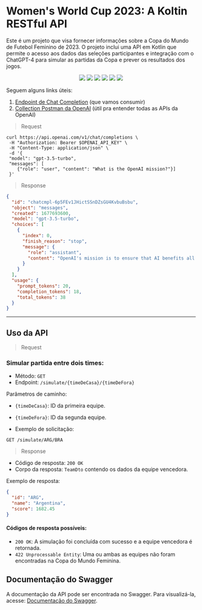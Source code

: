 # Women's World Cup 2023: A Koltin RESTful API

Este é um projeto que visa fornecer informações sobre a Copa do Mundo de Futebol Feminino de 2023. O projeto inclui uma API em Kotlin que permite o acesso aos dados das seleções participantes e integração com o ChatGPT-4 para simular as partidas da Copa e prever os resultados dos jogos.

<p align="center">
     <a alt="Java">
        <img src="https://img.shields.io/badge/Java-v17-blue.svg" />
    </a>
     <a alt="Kotlin">
        <img src="https://img.shields.io/badge/Kotlin-v1.8.22-purple.svg" />
    </a>
    <a alt="Spring Boot">
        <img src="https://img.shields.io/badge/Spring%20Boot-v3.1.1-brightgreen.svg" />
    </a>
    <a alt="Spring Cloud">
        <img src="https://img.shields.io/badge/Spring%20Cloud-v4.0.3-brightgreen.svg" />
    </a>
    <a alt="Gradle">
        <img src="https://img.shields.io/badge/Gradle-v7.6-lightgreen.svg" />
    </a>
    <a alt="H2">
        <img src="https://img.shields.io/badge/H2-v2.1.214-darkblue.svg" />
    </a>
</p>


Seguem alguns links úteis:

1. [Endpoint de Chat Completion](https://platform.openai.com/docs/api-reference/chat/create) (que vamos consumir)
2. [Collection Postman da OpenAI](https://www.postman.com/devrel/workspace/openai/documentation/13183464-90abb798-cb85-43cb-ba3a-ae7941e968da) (útil pra entender todas as APIs da OpenAI)

> Request

```
curl https://api.openai.com/v1/chat/completions \
 -H "Authorization: Bearer $OPENAI_API_KEY" \
 -H "Content-Type: application/json" \
 -d '{
 "model": "gpt-3.5-turbo",
 "messages": [
    {"role": "user", "content": "What is the OpenAI mission?"}] 
 }'
```

> Response

```json
{
  "id": "chatcmpl-6p5FEv1JHictSSnDZsGU4KvbuBsbu",
  "object": "messages",
  "created": 1677693600,
  "model": "gpt-3.5-turbo",
  "choices": [
    {
      "index": 0,
      "finish_reason": "stop",
      "message": {
        "role": "assistant",
        "content": "OpenAI's mission is to ensure that AI benefits all of humanity."
      }
    }
  ],
  "usage": {
    "prompt_tokens": 20,
    "completion_tokens": 18,
    "total_tokens": 38
  }
}
```
---

## Uso da API

> Request

### Simular partida entre dois times:

- Método: `GET`
- Endpoint: `/simulate/{timeDeCasa}/{timeDeFora}`

Parâmetros de caminho:
- `{timeDeCasa}`: ID da primeira equipe.
- `{timeDeFora}`: ID da segunda equipe.

- Exemplo de solicitação:

```http
GET /simulate/ARG/BRA
```

> Response

- Código de resposta: `200 OK`
- Corpo da resposta: `TeamDto` contendo os dados da equipe vencedora.

Exemplo de resposta:

```json
{
  "id": "ARG",
  "name": "Argentina",
  "score": 1682.45
}
```

#### Códigos de resposta possíveis:

- `200 OK`: A simulação foi concluída com sucesso e a equipe vencedora é retornada.
- `422 Unprocessable Entity`: Uma ou ambas as equipes não foram encontradas na Copa do Mundo Feminina.

## Documentação do Swagger

A documentação da API pode ser encontrada no Swagger. Para visualizá-la,
acesse: [Documentação do Swagger](http://localhost:8080/swagger-ui/index.html#/).

